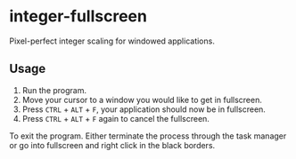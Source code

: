 integer-fullscreen
==================

Pixel-perfect integer scaling for windowed applications.

Usage
-----

1.  Run the program.
2.  Move your cursor to a window you would like to get in fullscreen.
3.  Press `CTRL` + `ALT` + `F`, your application should now be in fullscreen.
4.  Press `CTRL` + `ALT` + `F` again to cancel the fullscreen.

To exit the program. Either terminate the process through the task manager or
go into fullscreen and right click in the black borders.
